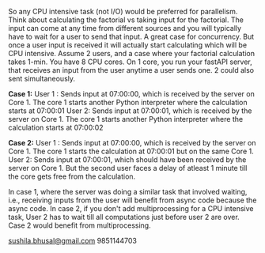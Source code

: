 
So any CPU intensive task (not I/O) would be preferred for parallelism. Think about calculating the factorial vs taking input for the factorial.
The input can come at any time from different sources and you will typically have to wait for a user to send that input. A great case for concurrency.
But once a user input is received it will actually start calculating which will be CPU intensive.
Assume 2 users, and a case where your factorial calculation takes 1-min. You have 8 CPU cores.
On 1 core, you run your fastAPI server, that receives an input from the user anytime a user sends one. 2 could also sent simultaneously.

**Case 1:**
User 1 : Sends input at 07:00:00, which is received by the server on Core 1. The core 1 starts another Python interpreter where the calculation starts at 07:00:01
User 2:  Sends input at 07:00:01, which is received by the server on Core 1. The core 1 starts another Python interpreter where the calculation starts at 07:00:02

**Case 2:**
User 1 : Sends input at 07:00:00, which is received by the server on Core 1. The core 1 starts the calculation at 07:00:01 but on the same Core 1.
User 2:  Sends input at 07:00:01, which should have been received by the server on Core 1. But the second user faces a delay of atleast 1 minute till the core gets free from the calculation.

In case 1, where the server was doing a similar task that involved waiting, i.e., receiving inputs from the user will benefit from async code because the async code. 
In case 2, if you don't add multiprocessing for a CPU intensive task, User 2 has to wait till all computations just before user 2 are over. Case 2 would benefit from multiprocessing.



sushila.bhusal@gmail.com
9851144703